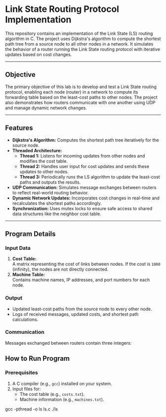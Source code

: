 # Link State Routing Protocol Implementation

This repository contains an implementation of the Link State (LS) routing algorithm in C. The project uses Dijkstra's algorithm to compute the shortest path tree from a source node to all other nodes in a network. It simulates the behavior of a router running the Link State routing protocol with iterative updates based on cost changes.

---

## Objective

The primary objective of this lab is to develop and test a Link State routing protocol, enabling each node (router) in a network to compute its forwarding table based on the least-cost paths to other nodes. The project also demonstrates how routers communicate with one another using UDP and manage dynamic network changes.

---

## Features

- **Dijkstra's Algorithm:** Computes the shortest path tree iteratively for the source node.
- **Threaded Architecture:**
  - **Thread 1:** Listens for incoming updates from other nodes and modifies the cost table.
  - **Thread 2:** Handles user input for cost updates and sends these updates to other nodes.
  - **Thread 3:** Periodically runs the LS algorithm to update the least-cost paths and outputs the results.
- **UDP Communication:** Simulates message exchanges between routers to reflect real-world routing behavior.
- **Dynamic Network Updates:** Incorporates cost changes in real-time and recalculates the shortest paths accordingly.
- **Synchronization:** Uses mutex locks to ensure safe access to shared data structures like the neighbor cost table.

---

## Program Details

### Input Data

1. **Cost Table:**  
   A matrix representing the cost of links between nodes. If the cost is `1000` (infinity), the nodes are not directly connected.
2. **Machine Table:**  
   Contains machine names, IP addresses, and port numbers for each node.

### Output
- Updated least-cost paths from the source node to every other node.
- Logs of received messages, updated costs, and shortest path calculations.

### Communication
Messages exchanged between routers contain three integers:

## How to Run Program

### Prerequisites
1. A C compiler (e.g., `gcc`) installed on your system.
2. Input files for:
   - The cost table (e.g., `costs.txt`).
   - Machine information (e.g., `machines.txt`).
  
gcc -pthread -o ls ls.c
./ls <Router ID> <Number of Nodes> <Cost File> <Machine File>
